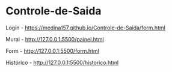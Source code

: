 # Controle-de-Saida

Login - https://medina157.github.io/Controle-de-Saida/form.html

Mural - http://127.0.0.1:5500/painel.html

Form - http://127.0.0.1:5500/form.html

Histórico - http://127.0.0.1:5500/historico.html
